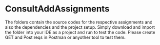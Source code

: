 # ConsultAddAssignments
The folders contain the source codes for the respective assignments and also the dependencies and the project setup. Simply download and import the folder into your IDE as a project and run to test the code. Please create GET and Post reqs in Postman or anyother tool to test them.
